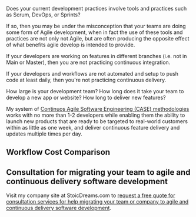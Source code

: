 <webui-data data-page-title="How I can help improve your teams software development productivity" data-page-subtitle=""></webui-data>

<webui-sideimage src="https://cdn.myfi.ws/v/Vecteezy/frequently-asked-questions-customer-help-how-to-user.svg">

Does your current development practices involve tools and practices such as Scrum, DevOps, or Sprints?

If so, then you may be under the misconception that your teams are doing some form of Agile development, when in fact the use of these tools and practices are not only not Agile, but are often producing the opposite effect of what benefits agile develop is intended to provide.

If your developers are working on features in different branches (i.e. not in Main or Master), then you are not practicing continuous integration.

If your developers and workflows are not automated and setup to push code at least daily, then you're not practicing continuous delivery.

</webui-sideimage>

<webui-sideimage reverse src="https://cdn.myfi.ws/v/Vecteezy/concept-illustration-of-people-frequently-asked-questions.svg">

How large is your development team? How long does it take your team to develop a new app or website? How long to deliver new features?

My system of [Continuos Agile Software Engineering (CASE) methodologies](https://www.softwarestandards.dev) works with no more than 1-2 developers while enabling them the ability to launch new products that are ready to be targeted to real-world customers within as little as one week, and deliver continuous feature delivery and updates multiple times per day.

</webui-sideimage>

## Workflow Cost Comparison

<app-static-vs-agile-comp-table></app-static-vs-agile-comp-table>

## Consultation for migrating your team to agile and continuous delivery software development

<webui-sideimage reverse src="https://cdn.myfi.ws/v/Vecteezy/company-employees-planning-task-and-brainstorming-flat.svg">

Visit my company site at StoicDreams.com to [request a free quote for consultation services for help migrating your team or company to agile and continuous delivery software development](https://www.stoicdreams.com/consultation-services-for-agile-continuous-delivery-software-development).

</webui-sideimage>
